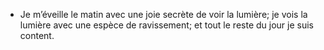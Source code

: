- Je m’éveille le matin avec une joie secrète de voir la lumière; je vois la lumière avec une espèce de ravissement; et tout le reste du jour je suis content.